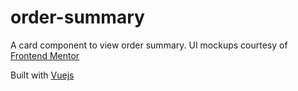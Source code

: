 # order-summary

A card component to view order summary. UI mockups courtesy of [Frontend Mentor]()

Built with [Vuejs](https://vuejs.org)
